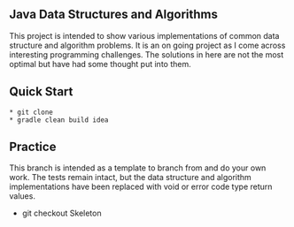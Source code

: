 ## Java Data Structures and Algorithms

This project is intended to show various implementations of common data structure and algorithm problems. It is an on
going project as I come across interesting programming challenges. The solutions in here are not the most optimal but
have had some thought put into them.

## Quick Start

    * git clone
    * gradle clean build idea
    
## Practice

This branch is intended as a template to branch from and do your own work. The tests remain intact, but the data structure and algorithm implementations have been replaced with void or error code type return values.

   * git checkout Skeleton
   
